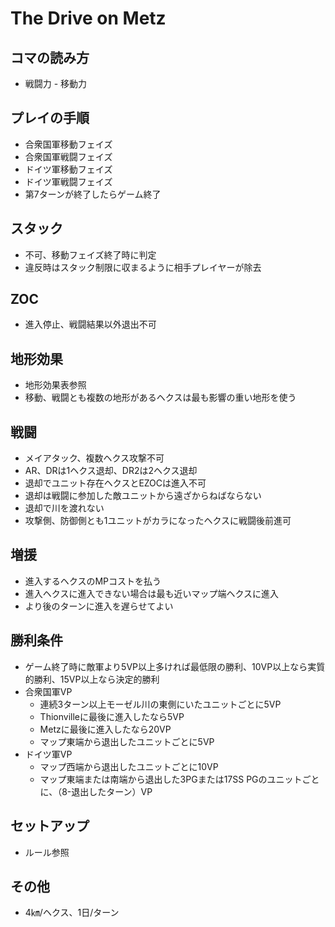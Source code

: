 # The Drive on Metz

## コマの読み方
- 戦闘力 - 移動力

## プレイの手順
- 合衆国軍移動フェイズ
- 合衆国軍戦闘フェイズ
- ドイツ軍移動フェイズ
- ドイツ軍戦闘フェイズ
- 第7ターンが終了したらゲーム終了

## スタック
- 不可、移動フェイズ終了時に判定
- 違反時はスタック制限に収まるように相手プレイヤーが除去

## ZOC
- 進入停止、戦闘結果以外退出不可

## 地形効果
- 地形効果表参照
- 移動、戦闘とも複数の地形があるヘクスは最も影響の重い地形を使う

## 戦闘
- メイアタック、複数ヘクス攻撃不可
- AR、DRは1ヘクス退却、DR2は2ヘクス退却
- 退却でユニット存在ヘクスとEZOCは進入不可
- 退却は戦闘に参加した敵ユニットから遠ざからねばならない
- 退却で川を渡れない
- 攻撃側、防御側とも1ユニットがカラになったヘクスに戦闘後前進可

## 増援
- 進入するヘクスのMPコストを払う
- 進入ヘクスに進入できない場合は最も近いマップ端ヘクスに進入
- より後のターンに進入を遅らせてよい

## 勝利条件
- ゲーム終了時に敵軍より5VP以上多ければ最低限の勝利、10VP以上なら実質的勝利、15VP以上なら決定的勝利
- 合衆国軍VP
  - 連続3ターン以上モーゼル川の東側にいたユニットごとに5VP
  - Thionvilleに最後に進入したなら5VP
  - Metzに最後に進入したなら20VP
  - マップ東端から退出したユニットごとに5VP
- ドイツ軍VP
  - マップ西端から退出したユニットごとに10VP
  - マップ東端または南端から退出した3PGまたは17SS PGのユニットごとに、（8-退出したターン）VP

## セットアップ
- ルール参照

## その他
- 4㎞/ヘクス、1日/ターン
